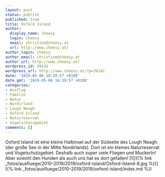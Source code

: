 ```yaml
---
layout: post
status: publish
published: true
title: Oxford Island
author:
  display_name: cheesy
  login: cheesy
  email: christine@cheesy.at
  url: http://www.cheesy.at/
author_login: cheesy
author_email: christine@cheesy.at
author_url: http://www.cheesy.at/
wordpress_id: 39142
wordpress_url: http://www.cheesy.at/?p=39142
date: '2019-05-06 18:39:57 +0100'
date_gmt: '2019-05-06 16:39:57 +0100'
categories:
- Ausflug
- Familie
- Natur
- Nordirland
- Lough Neagh
- Oxford Island
- Naturreservat
- Vogelschutzgebiet
comments: []
---
```

Oxford Island ist eine kleine Halbinsel auf der Südseite des Lough Neagh (der große See in der Mitte Nordirlands). Dort ist ein kleines Naturreservat und Vogelschutzgebiet. Deshalb auch super viele Fliegen und Muckerln!
Aber sowohl den Hunden als auch uns hat es dort gefallen!
[![]({% link _fotos/ausfluege/2010-2019/2019/oxford-island/Oxford-Island-8.jpg %})]({% link _fotos/ausfluege/2010-2019/2019/oxford-island/index.md %})
